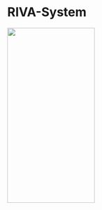 # RIVA-System

<img align="left" width=200px height=400px src="https://user-images.githubusercontent.com/111835151/188008252-c1cf0d69-73e1-424c-9403-cbc15ba41776.gif"/>




